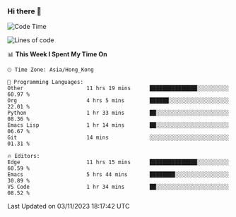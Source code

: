 ### Hi there 👋

<!--
**nicehiro/nicehiro** is a ✨ _special_ ✨ repository because its `README.md` (this file) appears on your GitHub profile.

Here are some ideas to get you started:

- 🔭 I’m currently working on ...
- 🌱 I’m currently learning ...
- 👯 I’m looking to collaborate on ...
- 🤔 I’m looking for help with ...
- 💬 Ask me about ...
- 📫 How to reach me: ...
- 😄 Pronouns: ...
- ⚡ Fun fact: ...
-->

<!--START_SECTION:waka-->
![Code Time](http://img.shields.io/badge/Code%20Time-18%20hrs%2034%20mins-blue)

![Lines of code](https://img.shields.io/badge/From%20Hello%20World%20I%27ve%20Written-2.6%20million%20lines%20of%20code-blue)

📊 **This Week I Spent My Time On** 

```text
🕑︎ Time Zone: Asia/Hong_Kong

💬 Programming Languages: 
Other                    11 hrs 19 mins      ███████████████░░░░░░░░░░   60.97 % 
Org                      4 hrs 5 mins        ██████░░░░░░░░░░░░░░░░░░░   22.01 % 
Python                   1 hr 33 mins        ██░░░░░░░░░░░░░░░░░░░░░░░   08.36 % 
Emacs Lisp               1 hr 14 mins        ██░░░░░░░░░░░░░░░░░░░░░░░   06.67 % 
Git                      14 mins             ░░░░░░░░░░░░░░░░░░░░░░░░░   01.31 % 

🔥 Editors: 
Edge                     11 hrs 15 mins      ███████████████░░░░░░░░░░   60.59 % 
Emacs                    5 hrs 44 mins       ████████░░░░░░░░░░░░░░░░░   30.89 % 
VS Code                  1 hr 34 mins        ██░░░░░░░░░░░░░░░░░░░░░░░   08.52 % 
```


 Last Updated on 03/11/2023 18:17:42 UTC
<!--END_SECTION:waka-->

